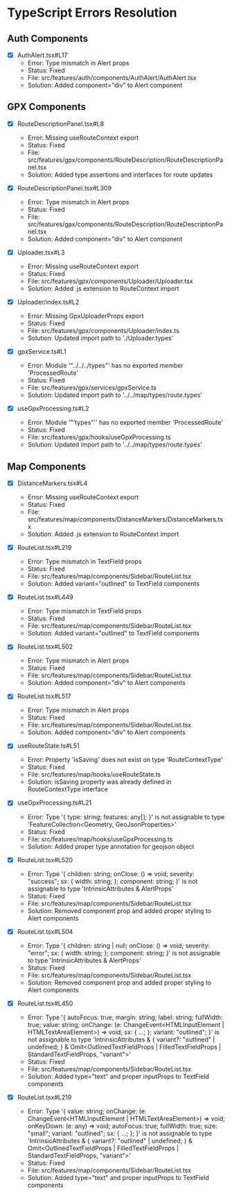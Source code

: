 # TypeScript Errors Resolution

## Auth Components
- [x] AuthAlert.tsx#L17
  - Error: Type mismatch in Alert props
  - Status: Fixed
  - File: src/features/auth/components/AuthAlert/AuthAlert.tsx
  - Solution: Added component="div" to Alert component

## GPX Components
- [x] RouteDescriptionPanel.tsx#L8
  - Error: Missing useRouteContext export
  - Status: Fixed
  - File: src/features/gpx/components/RouteDescription/RouteDescriptionPanel.tsx
  - Solution: Added type assertions and interfaces for route updates

- [x] RouteDescriptionPanel.tsx#L309
  - Error: Type mismatch in Alert props
  - Status: Fixed
  - File: src/features/gpx/components/RouteDescription/RouteDescriptionPanel.tsx
  - Solution: Added component="div" to Alert component

- [x] Uploader.tsx#L3
  - Error: Missing useRouteContext export
  - Status: Fixed
  - File: src/features/gpx/components/Uploader/Uploader.tsx
  - Solution: Added .js extension to RouteContext import

- [x] Uploader/index.ts#L2
  - Error: Missing GpxUploaderProps export
  - Status: Fixed
  - File: src/features/gpx/components/Uploader/index.ts
  - Solution: Updated import path to './Uploader.types'

- [x] gpxService.ts#L1
  - Error: Module '"../../../types"' has no exported member 'ProcessedRoute'
  - Status: Fixed
  - File: src/features/gpx/services/gpxService.ts
  - Solution: Updated import path to '../../map/types/route.types'

- [x] useGpxProcessing.ts#L2
  - Error: Module '"'types"'' has no exported member 'ProcessedRoute'
  - Status: Fixed
  - File: src/features/gpx/hooks/useGpxProcessing.ts
  - Solution: Updated import path to '../../map/types/route.types'

## Map Components
- [x] DistanceMarkers.tsx#L4
  - Error: Missing useRouteContext export
  - Status: Fixed
  - File: src/features/map/components/DistanceMarkers/DistanceMarkers.tsx
  - Solution: Added .js extension to RouteContext import

- [x] RouteList.tsx#L219
  - Error: Type mismatch in TextField props
  - Status: Fixed
  - File: src/features/map/components/Sidebar/RouteList.tsx
  - Solution: Added variant="outlined" to TextField components

- [x] RouteList.tsx#L449
  - Error: Type mismatch in TextField props
  - Status: Fixed
  - File: src/features/map/components/Sidebar/RouteList.tsx
  - Solution: Added variant="outlined" to TextField components

- [x] RouteList.tsx#L502
  - Error: Type mismatch in Alert props
  - Status: Fixed
  - File: src/features/map/components/Sidebar/RouteList.tsx
  - Solution: Added component="div" to Alert components

- [x] RouteList.tsx#L517
  - Error: Type mismatch in Alert props
  - Status: Fixed
  - File: src/features/map/components/Sidebar/RouteList.tsx
  - Solution: Added component="div" to Alert components

- [x] useRouteState.ts#L51
  - Error: Property 'isSaving' does not exist on type 'RouteContextType'
  - Status: Fixed
  - File: src/features/map/hooks/useRouteState.ts
  - Solution: isSaving property was already defined in RouteContextType interface

- [x] useGpxProcessing.ts#L21
  - Error: Type '{ type: string; features: any[]; }' is not assignable to type 'FeatureCollection<Geometry, GeoJsonProperties>'
  - Status: Fixed
  - File: src/features/map/hooks/useGpxProcessing.ts
  - Solution: Added proper type annotation for geojson object

- [x] RouteList.tsx#L520
  - Error: Type '{ children: string; onClose: () => void; severity: "success"; sx: { width: string; }; component: string; }' is not assignable to type 'IntrinsicAttributes & AlertProps'
  - Status: Fixed
  - File: src/features/map/components/Sidebar/RouteList.tsx
  - Solution: Removed component prop and added proper styling to Alert components

- [x] RouteList.tsx#L504
  - Error: Type '{ children: string | null; onClose: () => void; severity: "error"; sx: { width: string; }; component: string; }' is not assignable to type 'IntrinsicAttributes & AlertProps'
  - Status: Fixed
  - File: src/features/map/components/Sidebar/RouteList.tsx
  - Solution: Removed component prop and added proper styling to Alert components

- [x] RouteList.tsx#L450
  - Error: Type '{ autoFocus: true; margin: string; label: string; fullWidth: true; value: string; onChange: (e: ChangeEvent<HTMLInputElement | HTMLTextAreaElement>) => void; sx: { ...; }; variant: "outlined"; }' is not assignable to type 'IntrinsicAttributes & { variant?: "outlined" | undefined; } & Omit<OutlinedTextFieldProps | FilledTextFieldProps | StandardTextFieldProps, "variant">'
  - Status: Fixed
  - File: src/features/map/components/Sidebar/RouteList.tsx
  - Solution: Added type="text" and proper inputProps to TextField components

- [x] RouteList.tsx#L219
  - Error: Type '{ value: string; onChange: (e: ChangeEvent<HTMLInputElement | HTMLTextAreaElement>) => void; onKeyDown: (e: any) => void; autoFocus: true; fullWidth: true; size: "small"; variant: "outlined"; sx: { ...; }; }' is not assignable to type 'IntrinsicAttributes & { variant?: "outlined" | undefined; } & Omit<OutlinedTextFieldProps | FilledTextFieldProps | StandardTextFieldProps, "variant">'
  - Status: Fixed
  - File: src/features/map/components/Sidebar/RouteList.tsx
  - Solution: Added type="text" and proper inputProps to TextField components
